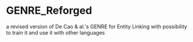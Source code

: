# GENRE_Reforged
a revised version of De Cao &amp; al.'s GENRE for Entity Linking with possibility to train it and use it with other languages
